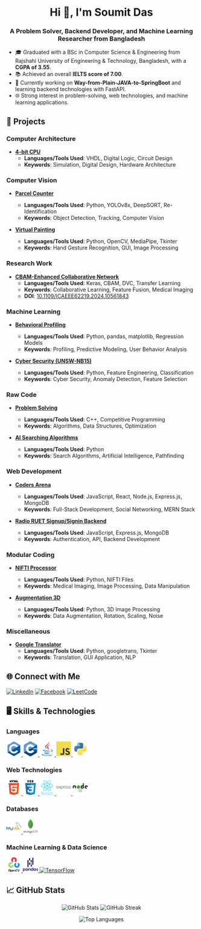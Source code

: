 <h1 align="center">Hi 👋, I'm Soumit Das</h1>
<h3 align="center">A Problem Solver, Backend Developer, and Machine Learning Researcher from Bangladesh</h3>

- 🎓 Graduated with a BSc in Computer Science & Engineering from Rajshahi University of Engineering & Technology, Bangladesh, with a **CGPA of 3.55**.
- 📚 Achieved an overall **IELTS score of 7.00**.
- 🔭 Currently working on **Way-from-Plain-JAVA-to-SpringBoot** and learning backend technologies with FastAPI.
- 🌐 Strong interest in problem-solving, web technologies, and machine learning applications.

## 📂 Projects

### Computer Architecture
- **[4-bit CPU](https://github.com/soumit1803063/4-bit-cpu)**  
  - **Languages/Tools Used**: VHDL, Digital Logic, Circuit Design
  - **Keywords**: Simulation, Digital Design, Hardware Architecture

### Computer Vision
- **[Parcel Counter](https://github.com/soumit1803063/parcel-counter)**  
  - **Languages/Tools Used**: Python, YOLOv8x, DeepSORT, Re-Identification
  - **Keywords**: Object Detection, Tracking, Computer Vision

- **[Virtual Painting](https://github.com/soumit1803063/virtualpainting)**  
  - **Languages/Tools Used**: Python, OpenCV, MediaPipe, Tkinter
  - **Keywords**: Hand Gesture Recognition, GUI, Image Processing

### Research Work
- **[CBAM-Enhanced Collaborative Network](https://github.com/1803063soumit/CBAM-Enhanced-Collaborative-Network)**  
  - **Languages/Tools Used**: Keras, CBAM, DVC, Transfer Learning
  - **Keywords**: Collaborative Learning, Feature Fusion, Medical Imaging
  - **DOI**: [10.1109/ICAEEE62219.2024.10561843](https://doi.org/10.1109/ICAEEE62219.2024.10561843)

### Machine Learning
- **[Behavioral Profiling](https://github.com/soumit1803063/Behavioral-Profiling)**  
  - **Languages/Tools Used**: Python, pandas, matplotlib, Regression Models
  - **Keywords**: Profiling, Predictive Modeling, User Behavior Analysis

- **[Cyber Security (UNSW-NB15)](https://github.com/1803063soumit/UNSWNB15)**  
  - **Languages/Tools Used**: Python, Feature Engineering, Classification
  - **Keywords**: Cyber Security, Anomaly Detection, Feature Selection

### Raw Code
- **[Problem Solving](https://github.com/soumit1803063/problem_solving)**  
  - **Languages/Tools Used**: C++, Competitive Programming
  - **Keywords**: Algorithms, Data Structures, Optimization

- **[AI Searching Algorithms](https://github.com/soumit1803063/AI)**  
  - **Languages/Tools Used**: Python
  - **Keywords**: Search Algorithms, Artificial Intelligence, Pathfinding

### Web Development
- **[Coders Arena](https://github.com/soumit1803063/Coders-Arena)**  
  - **Languages/Tools Used**: JavaScript, React, Node.js, Express.js, MongoDB
  - **Keywords**: Full-Stack Development, Social Networking, MERN Stack

- **[Radio RUET Signup/Signin Backend](https://github.com/soumit1803063/radio_ruet_signup_signin_backend)**  
  - **Languages/Tools Used**: JavaScript, Express.js, MongoDB
  - **Keywords**: Authentication, API, Backend Development

### Modular Coding
- **[NIFTI Processor](https://github.com/soumit1803063/NIFTI-Processor)**  
  - **Languages/Tools Used**: Python, NIFTI Files
  - **Keywords**: Medical Imaging, Image Processing, Data Manipulation

- **[Augmentation 3D](https://github.com/soumit1803063/Augmentation-3D)**  
  - **Languages/Tools Used**: Python, 3D Image Processing
  - **Keywords**: Data Augmentation, Rotation, Scaling, Noise

### Miscellaneous
- **[Google Translator](https://github.com/soumit1803063/google_translator)**  
  - **Languages/Tools Used**: Python, googletrans, Tkinter
  - **Keywords**: Translation, GUI Application, NLP

## 🌐 Connect with Me

<p align="left">
    <a href="https://linkedin.com/in/soumit-das-a607642a7" target="blank"><img align="center" src="https://raw.githubusercontent.com/rahuldkjain/github-profile-readme-generator/master/src/images/icons/Social/linked-in-alt.svg" alt="LinkedIn" height="30" width="40" /></a>
    <a href="https://fb.com/somudasctgbn" target="blank"><img align="center" src="https://raw.githubusercontent.com/rahuldkjain/github-profile-readme-generator/master/src/images/icons/Social/facebook.svg" alt="Facebook" height="30" width="40" /></a>
    <a href="https://www.leetcode.com/soumit1803063" target="blank"><img align="center" src="https://raw.githubusercontent.com/rahuldkjain/github-profile-readme-generator/master/src/images/icons/Social/leet-code.svg" alt="LeetCode" height="30" width="40" /></a>
</p>

## 🖥️ Skills & Technologies

### Languages

<p align="left">
    <a href="https://www.cprogramming.com/" target="_blank" rel="noreferrer"> <img src="https://raw.githubusercontent.com/devicons/devicon/master/icons/c/c-original.svg" alt="C" width="40" height="40"/> </a>
    <a href="https://www.w3schools.com/cpp/" target="_blank" rel="noreferrer"> <img src="https://raw.githubusercontent.com/devicons/devicon/master/icons/cplusplus/cplusplus-original.svg" alt="C++" width="40" height="40"/> </a>
    <a href="https://www.java.com" target="_blank" rel="noreferrer"> <img src="https://raw.githubusercontent.com/devicons/devicon/master/icons/java/java-original.svg" alt="Java" width="40" height="40"/> </a>
    <a href="https://developer.mozilla.org/en-US/docs/Web/JavaScript" target="_blank" rel="noreferrer"> <img src="https://raw.githubusercontent.com/devicons/devicon/master/icons/javascript/javascript-original.svg" alt="JavaScript" width="40" height="40"/> </a>
    <a href="https://www.python.org" target="_blank" rel="noreferrer"> <img src="https://raw.githubusercontent.com/devicons/devicon/master/icons/python/python-original.svg" alt="Python" width="40" height="40"/> </a>
</p>

### Web Technologies

<p align="left">
    <a href="https://www.w3.org/html/" target="_blank" rel="noreferrer"> <img src="https://raw.githubusercontent.com/devicons/devicon/master/icons/html5/html5-original-wordmark.svg" alt="HTML5" width="40" height="40"/> </a>
    <a href="https://www.w3schools.com/css/" target="_blank" rel="noreferrer"> <img src="https://raw.githubusercontent.com/devicons/devicon/master/icons/css3/css3-original-wordmark.svg" alt="CSS3" width="40" height="40"/> </a>
    <a href="https://reactjs.org/" target="_blank" rel="noreferrer"> <img src="https://raw.githubusercontent.com/devicons/devicon/master/icons/react/react-original-wordmark.svg" alt="React" width="40" height="40"/> </a>
    <a href="https://expressjs.com" target="_blank" rel="noreferrer"> <img src="https://raw.githubusercontent.com/devicons/devicon/master/icons/express/express-original-wordmark.svg" alt="Express" width="40" height="40"/> </a>
    <a href="https://nodejs.org" target="_blank" rel="noreferrer"> <img src="https://raw.githubusercontent.com/devicons/devicon/master/icons/nodejs/nodejs-original-wordmark.svg" alt="Node.js" width="40" height="40"/> </a>
</p>

### Databases

<p align="left">
    <a href="https://www.mysql.com/" target="_blank" rel="noreferrer"> <img src="https://raw.githubusercontent.com/devicons/devicon/master/icons/mysql/mysql-original-wordmark.svg" alt="MySQL" width="40" height="40"/> </a>
    <a href="https://www.mongodb.com/" target="_blank" rel="noreferrer"> <img src="https://raw.githubusercontent.com/devicons/devicon/master/icons/mongodb/mongodb-original-wordmark.svg" alt="MongoDB" width="40" height="40"/> </a>
</p>

### Machine Learning & Data Science

<p align="left">
    <a href="https://opencv.org/" target="_blank" rel="noreferrer"> <img src="https://raw.githubusercontent.com/devicons/devicon/master/icons/opencv/opencv-original-wordmark.svg" alt="OpenCV" width="40" height="40"/> </a>
    <a href="https://pandas.pydata.org/" target="_blank" rel="noreferrer"> <img src="https://raw.githubusercontent.com/devicons/devicon/master/icons/pandas/pandas-original-wordmark.svg" alt="pandas" width="40" height="40"/> </a>
    <a href="https://www.tensorflow.org/" target="_blank" rel="noreferrer"> <img src="https://www.vectorlogo.zone/logos/tensorflow/tensorflow-icon.svg" alt="TensorFlow" width="40" height="40"/> </a>
</p>

## 📈 GitHub Stats

<p align="center">
  <img width="48%" src="https://github-readme-stats.vercel.app/api?username=soumit1803063&show_icons=true&theme=radical&count_private=true" alt="GitHub Stats" />
  <img width="48%" src="https://github-readme-streak-stats.herokuapp.com/?user=soumit1803063&theme=radical" alt="GitHub Streak" />
</p>

<p align="center">
  <img width="48%" src="https://github-readme-stats.vercel.app/api/top-langs/?username=soumit1803063&layout=compact&theme=radical" alt="Top Languages" />
</p>
